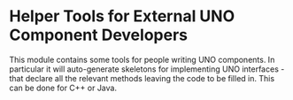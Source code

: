 # Helper Tools for External UNO Component Developers

This module contains some tools for people writing UNO components. In
particular it will auto-generate skeletons for implementing UNO
interfaces - that declare all the relevant methods leaving the code to
be filled in. This can be done for C++ or Java.
